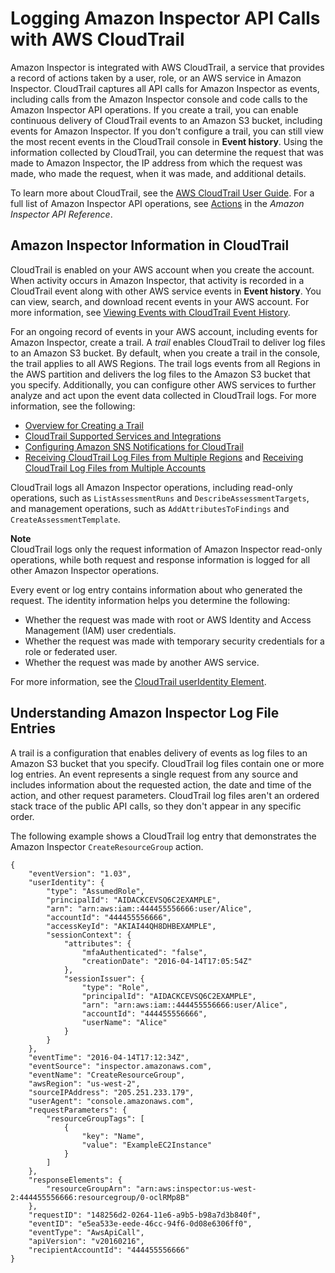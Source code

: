 # Logging Amazon Inspector API Calls with AWS CloudTrail<a name="logging-using-cloudtrail"></a>

Amazon Inspector is integrated with AWS CloudTrail, a service that provides a record of actions taken by a user, role, or an AWS service in Amazon Inspector\. CloudTrail captures all API calls for Amazon Inspector as events, including calls from the Amazon Inspector console and code calls to the Amazon Inspector API operations\. If you create a trail, you can enable continuous delivery of CloudTrail events to an Amazon S3 bucket, including events for Amazon Inspector\. If you don't configure a trail, you can still view the most recent events in the CloudTrail console in **Event history**\. Using the information collected by CloudTrail, you can determine the request that was made to Amazon Inspector, the IP address from which the request was made, who made the request, when it was made, and additional details\. 

To learn more about CloudTrail, see the [AWS CloudTrail User Guide](https://docs.aws.amazon.com/awscloudtrail/latest/userguide/)\. For a full list of Amazon Inspector API operations, see [Actions](https://docs.aws.amazon.com/inspector/latest/APIReference/API_Operations.html) in the *Amazon Inspector API Reference*\.

## Amazon Inspector Information in CloudTrail<a name="service-name-info-in-cloudtrail"></a>

CloudTrail is enabled on your AWS account when you create the account\. When activity occurs in Amazon Inspector, that activity is recorded in a CloudTrail event along with other AWS service events in **Event history**\. You can view, search, and download recent events in your AWS account\. For more information, see [Viewing Events with CloudTrail Event History](https://docs.aws.amazon.com/awscloudtrail/latest/userguide/view-cloudtrail-events.html)\. 

For an ongoing record of events in your AWS account, including events for Amazon Inspector, create a trail\. A *trail* enables CloudTrail to deliver log files to an Amazon S3 bucket\. By default, when you create a trail in the console, the trail applies to all AWS Regions\. The trail logs events from all Regions in the AWS partition and delivers the log files to the Amazon S3 bucket that you specify\. Additionally, you can configure other AWS services to further analyze and act upon the event data collected in CloudTrail logs\. For more information, see the following: 
+ [Overview for Creating a Trail](https://docs.aws.amazon.com/awscloudtrail/latest/userguide/cloudtrail-create-and-update-a-trail.html)
+ [CloudTrail Supported Services and Integrations](https://docs.aws.amazon.com/awscloudtrail/latest/userguide/cloudtrail-aws-service-specific-topics.html#cloudtrail-aws-service-specific-topics-integrations)
+ [Configuring Amazon SNS Notifications for CloudTrail](https://docs.aws.amazon.com/awscloudtrail/latest/userguide/getting_notifications_top_level.html)
+ [Receiving CloudTrail Log Files from Multiple Regions](https://docs.aws.amazon.com/awscloudtrail/latest/userguide/receive-cloudtrail-log-files-from-multiple-regions.html) and [Receiving CloudTrail Log Files from Multiple Accounts](https://docs.aws.amazon.com/awscloudtrail/latest/userguide/cloudtrail-receive-logs-from-multiple-accounts.html)

CloudTrail logs all Amazon Inspector operations, including read\-only operations, such as `ListAssessmentRuns` and `DescribeAssessmentTargets`, and management operations, such as `AddAttributesToFindings` and `CreateAssessmentTemplate`\.

**Note**  
CloudTrail logs only the request information of Amazon Inspector read\-only operations, while both request and response information is logged for all other Amazon Inspector operations\.

Every event or log entry contains information about who generated the request\. The identity information helps you determine the following: 
+ Whether the request was made with root or AWS Identity and Access Management \(IAM\) user credentials\.
+ Whether the request was made with temporary security credentials for a role or federated user\.
+ Whether the request was made by another AWS service\.

For more information, see the [CloudTrail userIdentity Element](https://docs.aws.amazon.com/awscloudtrail/latest/userguide/cloudtrail-event-reference-user-identity.html)\.

## Understanding Amazon Inspector Log File Entries<a name="understanding-service-name-entries"></a>

A trail is a configuration that enables delivery of events as log files to an Amazon S3 bucket that you specify\. CloudTrail log files contain one or more log entries\. An event represents a single request from any source and includes information about the requested action, the date and time of the action, and other request parameters\. CloudTrail log files aren't an ordered stack trace of the public API calls, so they don't appear in any specific order\. 

The following example shows a CloudTrail log entry that demonstrates the Amazon Inspector `CreateResourceGroup` action\.

```
{
    "eventVersion": "1.03",
    "userIdentity": {
        "type": "AssumedRole",
        "principalId": "AIDACKCEVSQ6C2EXAMPLE",
        "arn": "arn:aws:iam::444455556666:user/Alice",
        "accountId": "444455556666",
        "accessKeyId": "AKIAI44QH8DHBEXAMPLE",
        "sessionContext": {
            "attributes": {
                "mfaAuthenticated": "false",
                "creationDate": "2016-04-14T17:05:54Z"
            },
            "sessionIssuer": {
                "type": "Role",
                "principalId": "AIDACKCEVSQ6C2EXAMPLE",
                "arn": "arn:aws:iam::444455556666:user/Alice",
                "accountId": "444455556666",
                "userName": "Alice"
            }
        }
    },
    "eventTime": "2016-04-14T17:12:34Z",
    "eventSource": "inspector.amazonaws.com",
    "eventName": "CreateResourceGroup",
    "awsRegion": "us-west-2",
    "sourceIPAddress": "205.251.233.179",
    "userAgent": "console.amazonaws.com",
    "requestParameters": {
        "resourceGroupTags": [
            {
                "key": "Name",
                "value": "ExampleEC2Instance"
            }
        ]
    },
    "responseElements": {
        "resourceGroupArn": "arn:aws:inspector:us-west-2:444455556666:resourcegroup/0-oclRMp8B"
    },
    "requestID": "148256d2-0264-11e6-a9b5-b98a7d3b840f",
    "eventID": "e5ea533e-eede-46cc-94f6-0d08e6306ff0",
    "eventType": "AwsApiCall",
    "apiVersion": "v20160216",
    "recipientAccountId": "444455556666"
}
```
